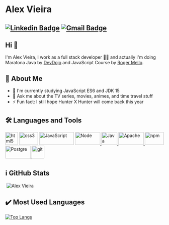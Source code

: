 # Alex Vieira
[![Linkedin Badge](https://img.shields.io/badge/-alexvieira-blue?style=flat-square&logo=Linkedin&logoColor=white&link=https://www.linkedin.com/in/alex-vieira-081888109/)](https://www.linkedin.com/in/alex-vieira-081888109/)
[![Gmail Badge](https://img.shields.io/badge/-alexvieiracb20@gmail.com-c14438?style=flat-square&logo=Gmail&logoColor=white&link=mailto:sakshamtaneja7861@gmail.com)](mailto:alexvieiracb20@gmail.com)
---

## Hi 👋          
I'm Alex Vieira, I work as a full stack developer 👨‍💻 and actually I'm doing Maratona Java by [DevDojo](https://www.youtube.com/watch?v=kkOSweUhGZM&list=PL62G310vn6nHrMr1tFLNOYP_c73m6nAzL) and JavaScript Course by [Roger Mello](https://www.youtube.com/channel/UCmjDevp9Y8r-qi-xueD3Izg).

## 🧐 About Me
- 🔭 I'm currently studying JavaScript ES6 and JDK 15
- 💬 Ask me about the TV series, movies, animes, and time travel stuff
- ⚡ Fun fact: I still hope Hunter X Hunter will come back this year

## 🛠️ Languages and Tools
<p align="left"> 
<a href="https://www.w3.org/html/" target="_blank"> <img src="https://www.vectorlogo.zone/logos/w3_html5/w3_html5-icon.svg" alt="html5" width="40" height="40"/></a> 
<a href="https://www.w3schools.com/css/" target="_blank"> <img src="https://www.vectorlogo.zone/logos/netlifyapp_watercss/netlifyapp_watercss-ar21.svg" alt="css3" width="60" height="40"/></a> 
<a href="https://www.javascript.com/" target="_blank"> <img src="https://www.vectorlogo.zone/logos/javascript/javascript-horizontal.svg" alt="JavaScript" width="110" height="40"/></a>
<a href="https://nodejs.org/en//" target="_blank"> <img src="https://www.vectorlogo.zone/logos/nodejs/nodejs-horizontal.svg" alt="Node" width="80" height="40"/> </a>
<a href="https://https://www.java.com/en/" target="_blank"> <img src="https://www.vectorlogo.zone/logos/java/java-icon.svg" alt="Java" width="50" height="40"/> </a>
<a href="https://www.apache.org/" target="_blank"> <img src="https://www.vectorlogo.zone/logos/apache/apache-official.svg" alt="Apache" width="80" height="40"/> </a>
<a href="https://www.npmjs.com/" target="_blank"> <img src="https://www.vectorlogo.zone/logos/npmjs/npmjs-ar21.svg" alt="npm" width="60" height="40"/> </a>
<a href="https://www.postgresql.org/" target="_blank"> <img src="https://www.vectorlogo.zone/logos/postgresql/postgresql-ar21.svg" alt="Postgre" width="80" height="40"/> </a> 
<a href="https://git-scm.com/" target="_blank"> <img src="https://www.vectorlogo.zone/logos/git-scm/git-scm-icon.svg" alt="git" width="40" height="40"/> </a>  
</p>
    
## :information_source: GitHub Stats    
<p>&nbsp;<img align="justify" src="https://github-readme-stats.vercel.app/api?username=alexvieirasj&show_icons=true&locale=en&=true&theme=dark" alt="Alex Vieira"/></p>

## :heavy_check_mark: Most Used Languages
[![Top Langs](https://github-readme-stats.vercel.app/api/top-langs/?username=alexvieirasj&layout=compact&how_icons=true&theme=dark)](https://github.com/anuraghazra/github-readme-stats)
